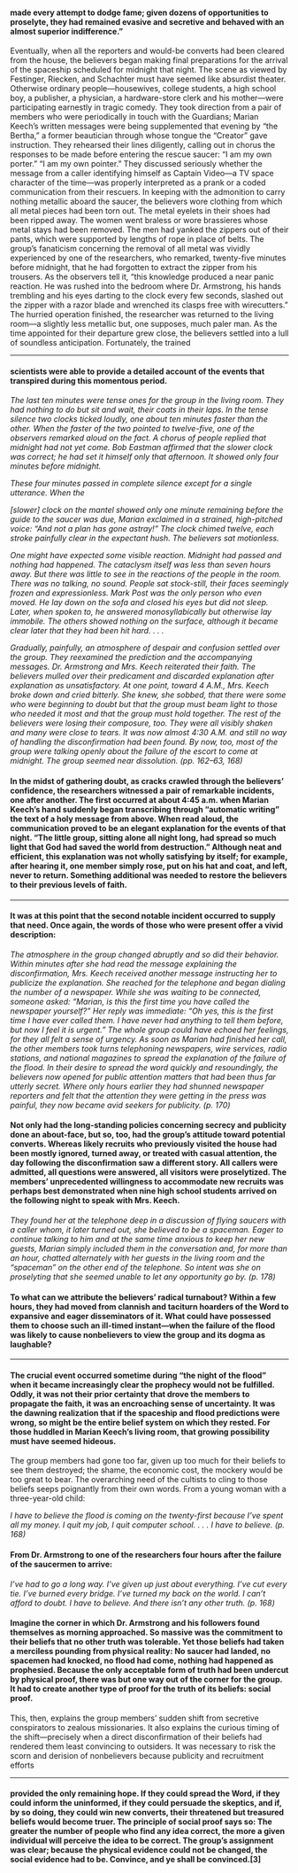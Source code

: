 #### made every attempt to dodge fame; given dozens of opportunities to proselyte, they had remained evasive and secretive and behaved with an almost superior indifference.”
 Eventually, when all the reporters and would-be converts had been cleared from the house, the believers began making final preparations for the arrival of the spaceship scheduled for midnight that night. The scene as viewed by Festinger, Riecken, and Schachter must have seemed like absurdist theater. Otherwise ordinary people—housewives, college students, a high school boy, a publisher, a physician, a hardware-store clerk and his mother—were participating earnestly in tragic comedy. They took direction from a pair of members who were periodically in touch with the Guardians; Marian Keech’s written messages were being supplemented that evening by “the Bertha,” a former beautician through whose tongue the “Creator” gave instruction. They rehearsed their lines diligently, calling out in chorus the responses to be made before entering the rescue saucer: “I am my own porter.” “I am my own pointer.” They discussed seriously whether the message from a caller identifying himself as Captain Video—a TV space character of the time—was properly interpreted as a prank or a coded communication from their rescuers.
 In keeping with the admonition to carry nothing metallic aboard the saucer, the believers wore clothing from which all metal pieces had been torn out. The metal eyelets in their shoes had been ripped away. The women went braless or wore brassieres whose metal stays had been removed. The men had yanked the zippers out of their pants, which were supported by lengths of rope in place of belts.
 The group’s fanaticism concerning the removal of all metal was vividly experienced by one of the researchers, who remarked, twenty-five minutes before midnight, that he had forgotten to extract the zipper from his trousers. As the observers tell it, “this knowledge produced a near panic reaction. He was rushed into the bedroom where Dr. Armstrong, his hands trembling and his eyes darting to the clock every few seconds, slashed out the zipper with a razor blade and wrenched its clasps free with wirecutters.” The hurried operation finished, the researcher was returned to the living room—a slightly less metallic but, one supposes, much paler man.
 As the time appointed for their departure grew close, the believers settled into a lull of soundless anticipation. Fortunately, the trained

-----

#### scientists were able to provide a detailed account of the events that transpired during this momentous period.

_The last ten minutes were tense ones for the group in the living room. They had nothing to do_
_but sit and wait, their coats in their laps. In the tense silence two clocks ticked loudly, one about_
_ten minutes faster than the other. When the faster of the two pointed to twelve-five, one of the_
_observers remarked aloud on the fact. A chorus of people replied that midnight had not yet_
_come. Bob Eastman affirmed that the slower clock was correct; he had set it himself only that_
_afternoon. It showed only four minutes before midnight._

_These four minutes passed in complete silence except for a single utterance. When the_

_[slower] clock on the mantel showed only one minute remaining before the guide to the saucer_
_was due, Marian exclaimed in a strained, high-pitched voice: “And not a plan has gone_
_astray!” The clock chimed twelve, each stroke painfully clear in the expectant hush. The_
_believers sat motionless._

_One might have expected some visible reaction. Midnight had passed and nothing had_
_happened. The cataclysm itself was less than seven hours away. But there was little to see in the_
_reactions of the people in the room. There was no talking, no sound. People sat stock-still, their_
_faces seemingly frozen and expressionless. Mark Post was the only person who even moved. He_
_lay down on the sofa and closed his eyes but did not sleep. Later, when spoken to, he answered_
_monosyllabically but otherwise lay immobile. The others showed nothing on the surface,_
_although it became clear later that they had been hit hard. . . ._

_Gradually, painfully, an atmosphere of despair and confusion settled over the group. They_
_reexamined the prediction and the accompanying messages. Dr. Armstrong and Mrs. Keech_
_reiterated their faith. The believers mulled over their predicament and discarded explanation_
_after explanation as unsatisfactory. At one point, toward 4 A.M., Mrs. Keech broke down and_
_cried bitterly. She knew, she sobbed, that there were some who were beginning to doubt but that_
_the group must beam light to those who needed it most and that the group must hold together._
_The rest of the believers were losing their composure, too. They were all visibly shaken and_
_many were close to tears. It was now almost 4:30 A.M. and still no way of handling the_
_disconfirmation had been found. By now, too, most of the group were talking openly about the_
_failure of the escort to come at midnight. The group seemed near dissolution. (pp. 162–63, 168)_

#### In the midst of gathering doubt, as cracks crawled through the believers’ confidence, the researchers witnessed a pair of remarkable incidents, one after another. The first occurred at about 4:45 a.m. when Marian Keech’s hand suddenly began transcribing through “automatic writing” the text of a holy message from above. When read aloud, the communication proved to be an elegant explanation for the events of that night. “The little group, sitting alone all night long, had spread so much light that God had saved the world from destruction.” Although neat and efficient, this explanation was not wholly satisfying by itself; for example, after hearing it, one member simply rose, put on his hat and coat, and left, never to return. Something additional was needed to restore the believers to their previous levels of faith.

-----

#### It was at this point that the second notable incident occurred to supply that need. Once again, the words of those who were present offer a vivid description:

_The atmosphere in the group changed abruptly and so did their behavior. Within minutes after_
_she had read the message explaining the disconfirmation, Mrs. Keech received another message_
_instructing her to publicize the explanation. She reached for the telephone and began dialing the_
_number of a newspaper. While she was waiting to be connected, someone asked: “Marian, is_
_this the first time you have called the newspaper yourself?” Her reply was immediate: “Oh yes,_
_this is the first time I have ever called them. I have never had anything to tell them before, but_
_now I feel it is urgent.” The whole group could have echoed her feelings, for they all felt a sense_
_of urgency. As soon as Marian had finished her call, the other members took turns telephoning_
_newspapers, wire services, radio stations, and national magazines to spread the explanation of_
_the failure of the flood. In their desire to spread the word quickly and resoundingly, the believers_
_now opened for public attention matters that had been thus far utterly secret. Where only hours_
_earlier they had shunned newspaper reporters and felt that the attention they were getting in the_
_press was painful, they now became avid seekers for publicity. (p. 170)_

#### Not only had the long-standing policies concerning secrecy and publicity done an about-face, but so, too, had the group’s attitude toward potential converts. Whereas likely recruits who previously visited the house had been mostly ignored, turned away, or treated with casual attention, the day following the disconfirmation saw a different story. All callers were admitted, all questions were answered, all visitors were proselytized. The members’ unprecedented willingness to accommodate new recruits was perhaps best demonstrated when nine high school students arrived on the following night to speak with Mrs. Keech.

_They found her at the telephone deep in a discussion of flying saucers with a caller whom, it_
_later turned out, she believed to be a spaceman. Eager to continue talking to him and at the_
_same time anxious to keep her new guests, Marian simply included them in the conversation_
_and, for more than an hour, chatted alternately with her guests in the living room and the_
_“spaceman” on the other end of the telephone. So intent was she on proselyting that she seemed_
_unable to let any opportunity go by. (p. 178)_

#### To what can we attribute the believers’ radical turnabout? Within a few hours, they had moved from clannish and taciturn hoarders of the Word to expansive and eager disseminators of it. What could have possessed them to choose such an ill-timed instant—when the failure of the flood was likely to cause nonbelievers to view the group and its dogma as laughable?

-----

#### The crucial event occurred sometime during “the night of the flood” when it became increasingly clear the prophecy would not be fulfilled. Oddly, it was not their prior certainty that drove the members to propagate the faith, it was an encroaching sense of uncertainty. It was the dawning realization that if the spaceship and flood predictions were wrong, so might be the entire belief system on which they rested. For those huddled in Marian Keech’s living room, that growing possibility must have seemed hideous.
 The group members had gone too far, given up too much for their beliefs to see them destroyed; the shame, the economic cost, the mockery would be too great to bear. The overarching need of the cultists to cling to those beliefs seeps poignantly from their own words. From a young woman with a three-year-old child:

_I have to believe the flood is coming on the twenty-first because I’ve spent all my money. I quit_
_my job, I quit computer school. . . . I have to believe. (p. 168)_

#### From Dr. Armstrong to one of the researchers four hours after the failure of the saucermen to arrive:

_I’ve had to go a long way. I’ve given up just about everything. I’ve cut every tie. I’ve burned_
_every bridge. I’ve turned my back on the world. I can’t afford to doubt. I have to believe. And_
_there isn’t any other truth. (p. 168)_

#### Imagine the corner in which Dr. Armstrong and his followers found themselves as morning approached. So massive was the commitment to their beliefs that no other truth was tolerable. Yet those beliefs had taken a merciless pounding from physical reality: No saucer had landed, no spacemen had knocked, no flood had come, nothing had happened as prophesied. Because the only acceptable form of truth had been undercut by physical proof, there was but one way out of the corner for the group. It had to create another type of proof for the truth of its beliefs: social proof.
 This, then, explains the group members’ sudden shift from secretive conspirators to zealous missionaries. It also explains the curious timing of the shift—precisely when a direct disconfirmation of their beliefs had rendered them least convincing to outsiders. It was necessary to risk the scorn and derision of nonbelievers because publicity and recruitment efforts

-----

#### provided the only remaining hope. If they could spread the Word, if they could inform the uninformed, if they could persuade the skeptics, and if, by so doing, they could win new converts, their threatened but treasured beliefs would become truer. The principle of social proof says so: The greater the number of people who find any idea correct, the more a given individual will perceive the idea to be correct. The group’s assignment was clear; because the physical evidence could not be changed, the social evidence had to be. Convince, and ye shall be convinced.[3]